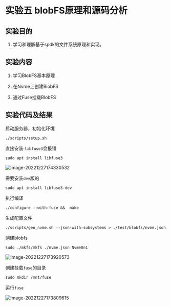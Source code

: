 # 实验五 blobFS原理和源码分析

## 实验目的

1. 学习和理解基于spdk的文件系统原理和实现。

## 实验内容

1. 学习BlobFS基本原理

2. 在Nvme上创建BlobFS

3. 通过Fuse挂载BlobFS

## 实验代码及结果

启动服务器，初始化环境

```
./scripts/setup.sh
```

直接安装·`libfuse3`会报错

```
sudo apt install libfuse3
```

![image-20221227174330532](C:\Users\Administrator\AppData\Roaming\Typora\typora-user-images\image-20221227174330532.png)

需要安装`dev`版的

```
sudo apt install libfuse3-dev
```

执行编译

```
./configure --with-fuse &&  make 
```

生成配置文件

```
./scripts/gen_nvme.sh --json-with-subsystems > ./test/blobfs/nvme.json
```



创建blobfs

```
sudo ./mkfs/mkfs ./nvme.json Nvme0n1
```

![image-20221227173920573](C:\Users\Administrator\AppData\Roaming\Typora\typora-user-images\image-20221227173920573.png)





创建挂载`fuse`的目录

```
sudo mkdir /mnt/fuse
```

运行`fuse`

![image-20221227173809615](C:\Users\Administrator\AppData\Roaming\Typora\typora-user-images\image-20221227173809615.png)